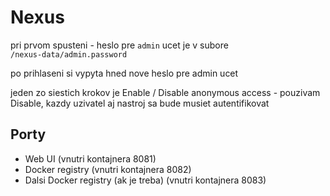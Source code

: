 # Nexus

pri prvom spusteni - heslo pre `admin` ucet je v subore  
`/nexus-data/admin.password`

po prihlaseni si vypyta hned nove heslo pre admin ucet

jeden zo siestich krokov je Enable / Disable anonymous access - pouzivam Disable, kazdy uzivatel aj nastroj sa bude musiet autentifikovat
## Porty
   - Web UI (vnutri kontajnera 8081)
   - Docker registry (vnutri kontajnera 8082)
   - Dalsi Docker registry (ak je treba) (vnutri kontajnera 8083)
